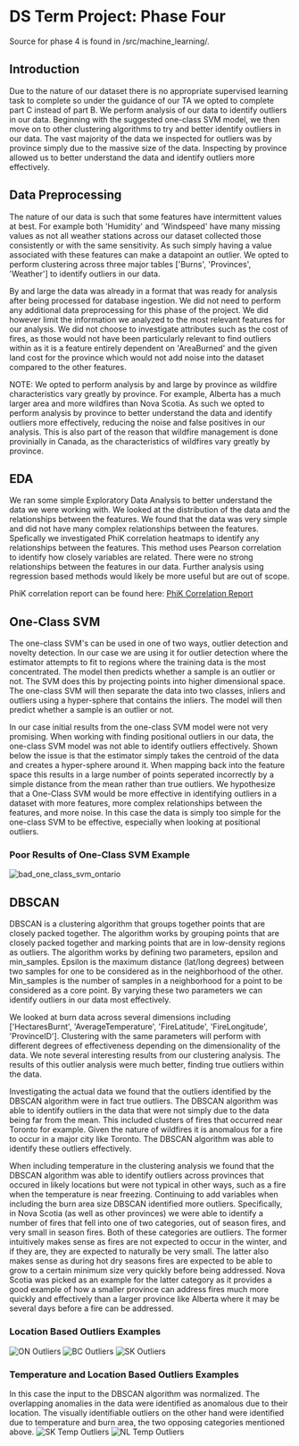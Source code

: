 

# DS Term Project: Phase Four
Source for phase 4 is found in /src/machine_learning/.

## Introduction
Due to the nature of our dataset there is no appropriate supervised learning task to complete so under the guidance of our TA we opted to complete part C instead of part B. We perform analysis of our data to identify outliers in our data. Beginning with the suggested one-class SVM model, we then move on to other clustering algorithms to try and better identify outliers in our data. The vast majority of the data we inspected for outliers was by province simply due to the massive size of the data. Inspecting by province allowed us to better understand the data and identify outliers more effectively.

## Data Preprocessing
The nature of our data is such that some features have intermittent values at best. For example both 'Humidity' and 'Windspeed' have many missing values as not all weather stations across our dataset collected those consistently or with the same sensitivity. As such simply having a value associated with these features can make a datapoint an outlier. We opted to perform clustering across three major tables ['Burns', 'Provinces', 'Weather'] to identify outliers in our data. 

By and large the data was already in a format that was ready for analysis after being processed for database ingestion. We did not need to perform any additional data preprocessing for this phase of the project. We did however limit the information we analyzed to the most relevant features for our analysis. We did not choose to investigate attributes such as the cost of fires, as those would not have been particularly relevant to find outliers within as it is a feature entirely dependent on 'AreaBurned' and the given land cost for the province which would not add noise into the dataset compared to the other features.

NOTE: We opted to perform analysis by and large by province as wildfire characteristics vary greatly by province. For example, Alberta has a much larger area and more wildfires than Nova Scotia. As such we opted to perform analysis by province to better understand the data and identify outliers more effectively, reducing the noise and false positives in our analysis. This is also part of the reason that wildfire management is done provinially in Canada, as the characteristics of wildfires vary greatly by province.

## EDA
We ran some simple Exploratory Data Analysis to better understand the data we were working with. We looked at the distribution of the data and the relationships between the features. We found that the data was very simple and did not have many complex relationships between the features. Spefically we investigated PhiK correlation heatmaps to identify any relationships between the features. This method uses Pearson correlation to identify how closely variables are related. There were no strong relationships between the features in our data. Further analysis using regression based methods would likely be more useful but are out of scope.

PhiK correlation report can be found here: [PhiK Correlation Report](./images/phik/)

## One-Class SVM
The one-class SVM's can be used in one of two ways, outlier detection and novelty detection. In our case we are using it for outlier detection where the estimator attempts to fit to regions where the training data is the most concentrated. The model then predicts whether a sample is an outlier or not. The SVM does this by projecting points into higher dimensional space. The one-class SVM will then separate the data into two classes, inliers and outliers using a hyper-sphere that contains the inliers. The model will then predict whether a sample is an outlier or not. 

In our case initial results from the one-class SVM model were not very promising. When working with finding positional outliers in our data, the one-class SVM model was not able to identify outliers effectively. Shown below the issue is that the estimator simply takes the centroid of the data and creates a hyper-sphere around it. When mapping back into the feature space this results in a large number of points seperated incorrectly by a simple distance from the mean rather than true outliers. We hypothesize that a One-Class SVM would be more effective in identifying outliers in a dataset with more features, more complex relationships between the features, and more noise. In this case the data is simply too simple for the one-class SVM to be effective, especially when looking at positional outliers.

### Poor Results of One-Class SVM Example
![bad_one_class_svm_ontario](./images/oneclass_svm/0.3/ON.png)


## DBSCAN
DBSCAN is a clustering algorithm that groups together points that are closely packed together. The algorithm works by grouping points that are closely packed together and marking points that are in low-density regions as outliers. The algorithm works by defining two parameters, epsilon and min_samples. Epsilon is the maximum distance (lat/long degrees) between two samples for one to be considered as in the neighborhood of the other. Min_samples is the number of samples in a neighborhood for a point to be considered as a core point. By varying these two parameters we can identify outliers in our data most effectively.

We looked at burn data across several dimensions including ['HectaresBurnt', 'AverageTemperature', 'FireLatitude', 'FireLongitude', 'ProvinceID']. Clustering with the same parameters will perform with different degrees of effectiveness depending on the dimensionality of the data. We note several interesting results from our clustering analysis. The results of this outlier analysis were much better, finding true outliers within the data. 

Investigating the actual data we found that the outliers identified by the DBSCAN algorithm were in fact true outliers. The DBSCAN algorithm was able to identify outliers in the data that were not simply due to the data being far from the mean. This included clusters of fires that occurred near Toronto for example. Given the nature of wildfires it is anomalous for a fire to occur in a major city like Toronto. The DBSCAN algorithm was able to identify these outliers effectively.

When including temperature in the clustering analysis we found that the DBSCAN algorithm was able to identify outliers across provinces that occured in likely locations but were not typical in other ways, such as a fire when the temperature is near freezing. Continuing to add variables when including the burn area size DBSCAN identified more outliers. Specifically, in Nova Scotia (as well as other provinces) we were able to identify a number of fires that fell into one of two categories, out of season fires, and very small in season fires. Both of these categories are outliers. The former intuitively makes sense as fires are not expected to occur in the winter, and if they are, they are expected to naturally be very small. The latter also makes sense as during hot dry seasons fires are expected to be able to grow to a certain minimum size very quickly before being addressed. Nova Scotia was picked as an example for the latter category as it provides a good example of how a smaller province can address fires much more quickly and effectively than a larger province like Alberta where it may be several days before a fire can be addressed.

### Location Based Outliers Examples
![ON Outliers](./images/dbscan/location/eps0.5/min20/ON.png)
![BC Outliers](./images/dbscan/location/eps0.5/min20/BC.png)
![SK Outliers](./images/dbscan/location/eps1/min200/SK.png)

### Temperature and Location Based Outliers Examples
In this case the input to the DBSCAN algorithm was normalized. The overlapping anomalies in the data were identified as anomalous due to their location. The visually identifiable outliers on the other hand were identified due to temperature and burn area, the two opposing categories mentioned above.
![SK Temp Outliers](./images/dbscan_normalized/overall/eps1/min20/SK.png)
![NL Temp Outliers](./images/dbscan_normalized/overall/eps1/min15/NL.png)
